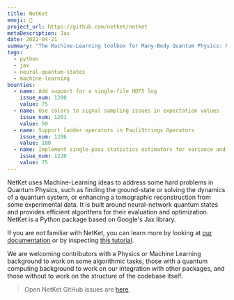 ```yaml
---
title: NetKet
emoji: 🧰
project_url: https://github.com/netket/netket
metaDescription: Jax
date: 2022-04-21
summary: "The Machine-Learning toolbox for Many-Body Quantum Physics: Neural-Network Quantum states and much more"
tags:
  - python
  - jax
  - neural-quantum-states
  - machine-learning
bounties:
  - name: Add support for a single-file HDF5 log
    issue_num: 1200
    value: 75
  - name: Use colors to signal sampling issues in expectation values
    issue_num: 1201
    value: 50
  - name: Support ladder operators in PauliStrings Operators
    issue_num: 1206
    value: 100
  - name: Implement single-pass statistics estimators for variance and convergence estimators 
    issue_num: 1220
    value: 75
---
```


NetKet uses Machine-Learning ideas to address some hard problems in Quantum Physics, such as finding the ground-state or solving the dynamics of a quantum system, or enhancing a tomographic reconstruction from some experimental data. It is built around neural-network quantum states and provides efficient algorithms for their evaluation and optimization.  NetKet is a Python package based on Google's Jax library. 

If you are not familiar with NetKet, you can learn more by looking at [our documentation](https://netket.readthedocs.io/en/latest/index.html) or by inspecting [this tutorial](https://netket.readthedocs.io/en/latest/tutorials/gs-ising.html).

We are welcoming contributors with a Physics or Machine Learning background to work on some algorithmic tasks, those with a quantum computing background to work on our integration with other packages, and those without to work on the structure of the codebase itself.

  > Open NetKet GitHub issues are [here](https://github.com/netket/netket/issues).
